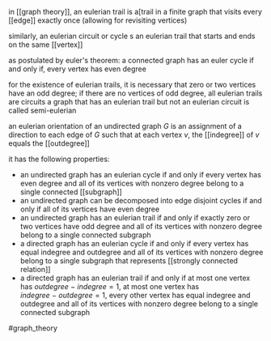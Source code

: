 in [[graph theory]], an eulerian trail is a[trail in  a finite graph that visits every [[edge]] exactly once (allowing for revisiting vertices)

similarly, an eulerian circuit or cycle s an eulerian trail that starts and ends on the same [[vertex]]

as postulated by euler's theorem:
	a connected graph has an euler cycle if and only if, every vertex has even degree

for the existence of eulerian trails, it is necessary that zero or two vertices have an odd degree; if there are no vertices of odd degree, all eulerian trails are circuits
a graph that has an eulerian trail but not an eulerian circuit is called semi-eulerian 

an eulerian orientation of an undirected graph $G$ is an assignment of a direction to each edge of $G$ such that at each vertex $v$, the [[indegree]] of $v$ equals the [[outdegree]]

it has the following properties:
- an undirected graph has an eulerian cycle if and only if every vertex has even degree and all of its vertices with nonzero degree belong to a single connected [[subgraph]]
- an undirected graph can be decomposed into edge disjoint cycles if and only if all of its vertices have even degree
- an undirected graph has an eulerian trail if and only if exactly zero or two vertices have odd degree and all of its vertices with nonzero degree  belong to a  single connected subgraph
- a directed graph has an eulerian cycle if and only if every vertex has equal indegree and outdegree and all of its vertices with nonzero degree belong to a single subgraph that represents [[strongly connected relation]]
- a directed graph has an eulerian trail if and only if at most one vertex has $outdegree \ - \ indegree = 1$, at most one vertex has $indegree \ - \ outdegree = 1$, every other vertex has equal indegree and outdegree and all of its vertices with nonzero degree belong to a single connected subgraph

#graph_theory 